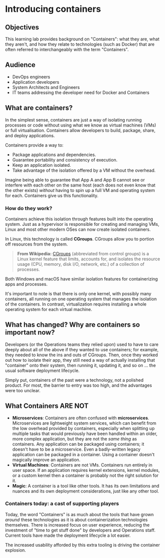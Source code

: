 # Introducing containers

## Objectives

This learning lab provides background on "Containers": what they are, what they aren't, and how they relate to technologies (such as Docker) that are often referred to interchangeably with the term "Containers".

## Audience

* DevOps engineers
* Application developers
* System Architects and Engineers
* IT teams addressing the developer need for Docker and Containers

## What are containers?

In the simplest sense, containers are just a way of isolating running processes or code without using what we know as virtual machines (VMs) or full virtualisation. Containers allow developers to build, package, share, and deploy applications.

Containers provide a way to:
* Package applications and dependencies.
* Guarantee portability and consistency of execution.
* Keep an application isolated.
* Take advantage of the isolation offered by a VM without the overhead.

Imagine being able to guarantee that App A and App B cannot see or interfere with each other on the same host (each does not even know that the other exists) *without* having to spin up a full VM and operating system for each. Containers give us this functionality.

### How do they work?

Containers achieve this isolation through features built into the operating system. Just as a hypervisor is responsible for creating and managing VMs, Linux and most other modern OSes can now create isolated containers.

In Linux, this technology is called **CGroups**. CGroups allow you to portion off resources from the system.

>**From Wikipedia:** [CGroups](https://en.wikipedia.org/wiki/Cgroups) (abbreviated from control groups) is a Linux kernel feature that limits, accounts for, and isolates the resource usage (CPU, memory, disk I/O, network, etc.) of a collection of processes.

Both Windows and macOS have similar isolation features for containerizing apps and processes.

It's important to note is that there is only one kernel, with possibly many containers, all running on one operating system that manages the isolation of the containers. In contrast, virtualization requires installing a whole operating system for each virtual machine.

## What has changed? Why are containers so important now?

Developers (or the Operations teams they relied upon) used to have to care deeply about all of the above if they wanted to use containers; for example, they needed to know the ins and outs of CGroups. Then, once they worked out how to isolate their app, they still need a way of actually installing that "container" onto their system, then running it, updating it, and so on ... the usual software deployment lifecycle.

Simply put, containers of the past were a technology, not a polished product. For most, the barrier to entry was too high, and the advantages were too unclear.

## What Containers ARE NOT

* **Microservices**: Containers are often confused with __microservices__. Microservices are lightweight system services, which can benefit from the low overhead provided by containers, especially when splitting up multiple tasks that would previously have been handled within an older, more complex application, but they are not the *same thing* as containers. Any application can be packaged using containers; it doesn't have to be a microservice. Even a badly-written legacy application can be packaged in a container. Using a container doesn't magically improve an application.
* **Virtual Machines**: Containers are not VMs. Containers run entirely in user space. If an application requires kernel extensions, kernel modules, or a custom kernel then a container is probably not the right solution
for it.
* **Magic**: A container is a tool like other tools. It has its own limitations and nuances and its own deployment considerations, just like any other tool.

### Containers today: a cast of supporting players

Today, the word "Containers" is as much about the tools that have grown *around* these technologies as it is about containerization technologies themselves. There is increased focus on user experience, reducing the investment of "time to get stuff done" by developers and Operations staff. Current tools have made the deployment lifecycle a lot easier.

The increased usability afforded by this extra tooling is driving the container explosion.
